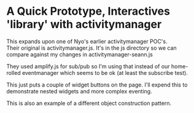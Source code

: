 A Quick Prototype, Interactives 'library' with activitymanager
===========

This expands upon one of Nyo's earlier activitymanager POC's.  
Their original is activitymanager.js.  It's in the js directory so we
can compare against my changes in activitymanager-seann.js

They used amplify.js for sub/pub so I'm using that instead of our home-rolled
eventmanager which seems to be ok (at least the subscribe test).

This just puts a couple of widget buttons on the page.  I'll expend this
to demonstrate nested widgets and more complex eventing.

This is also an example of a different object construction pattern.



